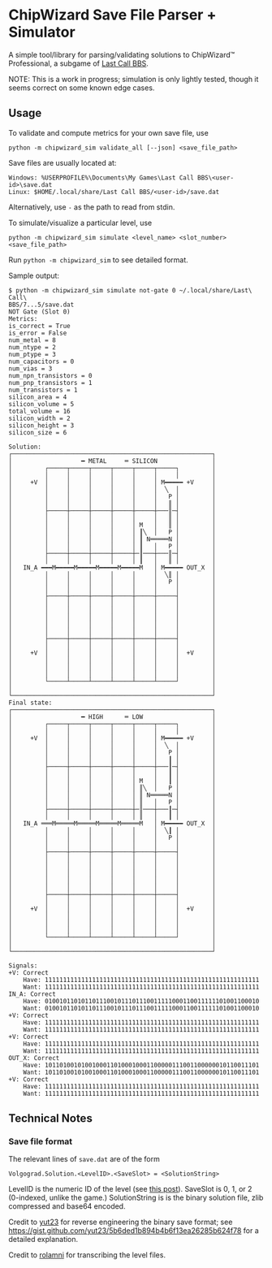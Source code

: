 # ChipWizard Save File Parser + Simulator

A simple tool/library for parsing/validating solutions to ChipWizard™ Professional,
a subgame of [Last Call BBS](https://zachtronics.com/last-call-bbs/).

NOTE: This is a work in progress; simulation is only lightly tested, though it
seems correct on some known edge cases.

## Usage

To validate and compute metrics for your own save file, use
```
python -m chipwizard_sim validate_all [--json] <save_file_path>
```
Save files are usually located at:
```
Windows: %USERPROFILE%\Documents\My Games\Last Call BBS\<user-id>\save.dat
Linux: $HOME/.local/share/Last Call BBS/<user-id>/save.dat
```
Alternatively, use `-` as the path to read from stdin.

To simulate/visualize a particular level, use
```
python -m chipwizard_sim simulate <level_name> <slot_number> <save_file_path>
```
Run `python -m chipwizard_sim` to see detailed format.

Sample output:

```
$ python -m chipwizard_sim simulate not-gate 0 ~/.local/share/Last\ Call\
BBS/7...5/save.dat
NOT Gate (Slot 0)
Metrics:
is_correct = True
is_error = False
num_metal = 8
num_ntype = 2
num_ptype = 3
num_capacitors = 0
num_vias = 3
num_npn_transistors = 0
num_pnp_transistors = 1
num_transistors = 1
silicon_area = 4
silicon_volume = 5
total_volume = 16
silicon_width = 2
silicon_height = 3
silicon_size = 6

Solution:
┌───────────────────────────────────────────────────────┐
│                   ━ METAL     ═ SILICON               │
│         ┌─────┬─────┬─────┬─────┬─────┬─────┐         │
│         │     │     │     │     │     │     │         │
│     +V  │     │     │     │     │     │ M━━━━━ +V     │
│         │     │     │     │     │     │  ╲  │         │
│         │     │     │     │     │     │   P │         │
│         │     │     │     │     │     │   ║ │         │
│         ├─────┼─────┼─────┼─────┼─────┼───║─┤         │
│         │     │     │     │     │     │   ║ │         │
│         │     │     │     │     │ M   │   ║ │         │
│         │     │     │     │     │ ┃╲  │   P │         │
│         │     │     │     │     │ ┃ N═════N │         │
│         │     │     │     │     │ ┃   │   P │         │
│         ├─────┼─────┼─────┼─────┼─┃───┼───║─┤         │
│         │     │     │     │     │ ┃   │   ║ │         │
│   IN_A ━━━M━━━━━M━━━━━M━━━━━M━━━━━M   │ M━━━━━ OUT_X  │
│         │     │     │     │     │     │  ╲║ │         │
│         │     │     │     │     │     │   P │         │
│         │     │     │     │     │     │     │         │
│         ├─────┼─────┼─────┼─────┼─────┼─────┤         │
│         │     │     │     │     │     │     │         │
│         │     │     │     │     │     │     │         │
│         │     │     │     │     │     │     │         │
│         │     │     │     │     │     │     │         │
│         │     │     │     │     │     │     │         │
│         ├─────┼─────┼─────┼─────┼─────┼─────┤         │
│         │     │     │     │     │     │     │         │
│     +V  │     │     │     │     │     │     │  +V     │
│         │     │     │     │     │     │     │         │
│         │     │     │     │     │     │     │         │
│         │     │     │     │     │     │     │         │
│         └─────┴─────┴─────┴─────┴─────┴─────┘         │
│                                                       │
└───────────────────────────────────────────────────────┘
Final state:
┌───────────────────────────────────────────────────────┐
│                   ━ HIGH      ═ LOW                   │
│         ┌─────┬─────┬─────┬─────┬─────┬─────┐         │
│         │     │     │     │     │     │     │         │
│     +V  │     │     │     │     │     │ M━━━━━ +V     │
│         │     │     │     │     │     │  ╲  │         │
│         │     │     │     │     │     │   P │         │
│         │     │     │     │     │     │   ┃ │         │
│         ├─────┼─────┼─────┼─────┼─────┼───┃─┤         │
│         │     │     │     │     │     │   ┃ │         │
│         │     │     │     │     │ M   │   ┃ │         │
│         │     │     │     │     │ ║╲  │   P │         │
│         │     │     │     │     │ ║ N═════N │         │
│         │     │     │     │     │ ║   │   P │         │
│         ├─────┼─────┼─────┼─────┼─║───┼───┃─┤         │
│         │     │     │     │     │ ║   │   ┃ │         │
│   IN_A ═══M═════M═════M═════M═════M   │ M━━━━━ OUT_X  │
│         │     │     │     │     │     │  ╲┃ │         │
│         │     │     │     │     │     │   P │         │
│         │     │     │     │     │     │     │         │
│         ├─────┼─────┼─────┼─────┼─────┼─────┤         │
│         │     │     │     │     │     │     │         │
│         │     │     │     │     │     │     │         │
│         │     │     │     │     │     │     │         │
│         │     │     │     │     │     │     │         │
│         │     │     │     │     │     │     │         │
│         ├─────┼─────┼─────┼─────┼─────┼─────┤         │
│         │     │     │     │     │     │     │         │
│     +V  │     │     │     │     │     │     │  +V     │
│         │     │     │     │     │     │     │         │
│         │     │     │     │     │     │     │         │
│         │     │     │     │     │     │     │         │
│         └─────┴─────┴─────┴─────┴─────┴─────┘         │
│                                                       │
└───────────────────────────────────────────────────────┘

Signals:
+V: Correct
    Have: 11111111111111111111111111111111111111111111111111111111111
    Want: 11111111111111111111111111111111111111111111111111111111111
IN_A: Correct
    Have: 01001011010110111001011101110011111000110011111101001100010
    Want: 01001011010110111001011101110011111000110011111101001100010
+V: Correct
    Have: 11111111111111111111111111111111111111111111111111111111111
    Want: 11111111111111111111111111111111111111111111111111111111111
+V: Correct
    Have: 11111111111111111111111111111111111111111111111111111111111
    Want: 11111111111111111111111111111111111111111111111111111111111
OUT_X: Correct
    Have: 10110100101001000110100010001100000111001100000010110011101
    Want: 10110100101001000110100010001100000111001100000010110011101
+V: Correct
    Have: 11111111111111111111111111111111111111111111111111111111111
    Want: 11111111111111111111111111111111111111111111111111111111111
```

## Technical Notes

### Save file format

The relevant lines of `save.dat` are of the form
```
Volgograd.Solution.<LevelID>.<SaveSlot> = <SolutionString>
```
LevelID is the numeric ID of the level (see [this post](https://old.reddit.com/r/lastcallbbs/comments/wkgg96/comment/ijn4oo9/)).
SaveSlot is 0, 1, or 2 (0-indexed, unlike the game.)
SolutionString is is the binary solution file, zlib compressed and base64 encoded.

Credit to [yut23](https://github.com/yut23) for reverse engineering the binary
save format; see
<https://gist.github.com/yut23/5b6ded1b894b4b6f13ea26285b624f78> for a detailed
explanation.

Credit to [rolamni](https://www.reddit.com/u/rolamni) for transcribing the level files.
